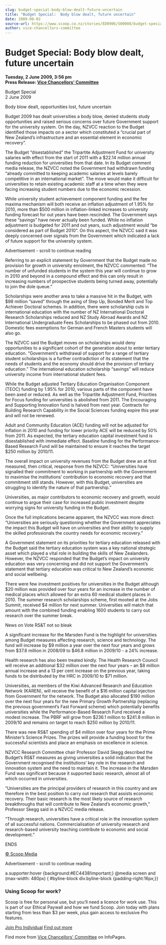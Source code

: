 ```yaml
---
slug: budget-special-body-blow-dealt-future-uncertain
title: "Budget Special:  Body blow dealt, future uncertain"
date: 2009-06-02
source-url: https://www.scoop.co.nz/stories/ED0906/S00008/budget-special-body-blow-dealt-future-uncertain.htm
author: vice-chancellors-committee
---
```

Budget Special: Body blow dealt, future uncertain
=================================================

**Tuesday, 2 June 2009, 3:56 pm**  
**Press Release: [Vice Chancellors' Committee](https://info.scoop.co.nz/Vice_Chancellors'_Committee)**

Budget Special  
2 June 2009

Body blow dealt, opportunities lost, future uncertain

Budget 2009 has dealt universities a body blow, denied students study opportunities and raised serious concerns over future Government support for the university system. On the day, NZVCC reaction to the Budget identified those impacts on a sector which constituted a “crucial part of New Zealand’s infrastructure and an essential element in economic recovery”.

The Budget “disestablished” the Tripartite Adjustment Fund for university salaries with effect from the start of 2011 with a $22.14 million annual funding reduction for universities from that date. In its Budget comment media release, the NZVCC noted the Government had withdrawn funding “already committed to keeping academic salaries at levels barely competitive in an international market”. The move would make it difficult for universities to retain existing academic staff at a time when they were facing increasing student numbers due to the economic recession.

While university student achievement component funding and the fee maxima mechanism will both receive an inflation adjustment of 1.95% for 2010, more than $500 million in inflation-linked increases to university funding forecast for out years have been rescinded. The Government says these “savings” have never actually been funded. While no inflation adjustment is budgeted for 2011 and out years, such adjustment would “be considered as part of Budget 2010”. On this aspect, the NZVCC said it was deeply concerned over signals from the Government which indicated a lack of future support for the university system.

Advertisement - scroll to continue reading





Referring to an explicit statement by Government that the Budget made no provision for growth in university enrolment, the NZVCC commented: “The number of unfunded students in the system this year will continue to grow in 2010 and beyond in a compound effect and this can only result in increasing numbers of prospective students being turned away, potentially to join the dole queue.”

Scholarships were another area to take a massive hit in the Budget, with $98 million “saved” through the axing of Step Up, Bonded Merit and Top Achiever Doctoral schemes. In addition, there were scholarship cuts in international education with the number of NZ International Doctoral Research Scholarships reduced and NZ Study Abroad Awards and NZ International Undergraduate Fees Scholarships to be phased out from 2010. Domestic fees exemptions for German and French Masters students will also go.

The NZVCC said the Budget moves on scholarships would deny opportunities to a significant cohort of the generation about to enter tertiary education. “Government’s withdrawal of support for a range of tertiary student scholarships is a further contradiction of its statement that the needs of students and the economy should drive the provision of tertiary education.” The international education scholarship “savings” will reduce university income from international student fees.

While the Budget adjusted Tertiary Education Organisation Component (TEOC) funding by 1.95% for 2010, various parts of the component have been axed or reduced. As well as the Tripartite Adjustment Fund, Priorities for Focus funding for universities is abolished from 2011. The Encouraging and Supporting Innovation fund is halved from next year. Contracts for Building Research Capability in the Social Sciences funding expire this year and will not be renewed.

Adult and Community Education (ACE) funding will not be adjusted for inflation in 2010 and funding for lower priority ACE will be reduced by 50% from 2011. As expected, the tertiary education capital investment fund is disestablished with immediate effect. Baseline funding for the Performance-Based Research Fund will be maintained to ensure it reaches the target $250 million by 2010/11.

The overall impact on university revenues from the Budget drew an at first measured, then critical, response from the NZVCC: “Universities have signalled their commitment to working in partnership with the Government to maximise the institutions’ contribution to economic recovery and that commitment still stands. However, with this Budget, universities are struggling to identify the nature of that partnership.”

Universities, as major contributors to economic recovery and growth, would continue to argue their case for increased public investment despite worrying signs for university funding in the Budget.

Once the full implications became apparent, the NZVCC was more direct: “Universities are seriously questioning whether the Government appreciates the impact this Budget will have on universities and their ability to supply the skilled professionals the country needs for economic recovery.”

A Government statement on its priorities for tertiary education released with the Budget said the tertiary education system was a key national strategic asset which played a vital role in building the skills of New Zealanders. However, the NZVCC responded that the Budget’s impact on university education was very concerning and did not support the Government’s statement that tertiary education was critical to New Zealand’s economic and social wellbeing.

There were few investment positives for universities in the Budget although $20 million was provided over four years for an increase in the number of medical places which allowed for an extra 60 medical student places in 2010. The summer research scholarships scheme, first mooted at the Jobs Summit, received $4 million for next summer. Universities will match that amount with the combined funding enabling 1600 students to carry out research over the summer break.

News on Vote RS&T not so bleak

A significant increase for the Marsden Fund is the highlight for universities among Budget measures affecting research, science and technology. The fund will increase by $9 million a year over the next four years and grows from $37.8 million in 2008/09 to $46.8 million in 2009/10 - a 24% increase.

Health research has also been treated kindly. The Health Research Council will receive an additional $32 million over the next four years – an $8 million annual increase and a 13 per cent increase on the previous year, taking funds to be distributed by the HRC in 2009/10 to $71 million.

Universities, as members of the Kiwi Advanced Research and Education Network (KAREN), will receive the benefit of a $16 million capital injection from Government for the network. The Budget also allocated $190 million over the next four years for the new Primary Growth Partnership (replacing the previous government’s Fast Forward scheme) which potentially benefits universities while the Performance-Based Research Fund received a modest increase. The PBRF will grow from $236.1 million to $241.8 million in 2009/10 and remains on target to reach $250 million by 2010/11.

There was new RS&T spending of $4 million over four years for the Prime Minister’s Science Prizes. The prizes will provide a funding boost for the successful scientists and place an emphasis on excellence in science.

NZVCC Research Committee chair Professor David Skegg described the Budget’s RS&T measures as giving universities a solid indication that the Government recognised the institutions’ key role in the research and innovation system and the need to maintain it. The increase in the Marsden Fund was significant because it supported basic research, almost all of which occurred in universities.

“Universities are the principal providers of research in this country and are therefore in the best position to carry out research that assists economic recovery. Their basic research is the most likely source of research breakthroughs that will contribute to New Zealand’s economic growth,” Professor Skegg said in a NZVCC media release.

“Through research, universities have a critical role in the innovation system of all successful nations. Commercialisation of university research and research-based university teaching contribute to economic and social development.”

ENDS

[© Scoop Media](http://www.scoop.co.nz/about/terms.html)  

Advertisement - scroll to continue reading



a.supporter:hover {background:#EC4438!important;} @media screen and (max-width: 480px) { #byline-block div.byline-block {padding-right:16px;}}

### Using Scoop for work?

Scoop is free for personal use, but you’ll need a licence for work use. This is part of our Ethical Paywall and how we fund Scoop. Join today with plans starting from less than $3 per week, plus gain access to exclusive _Pro_ features.  
  
[Join Pro Individual](https://pro.scoop.co.nz/Individual/?from=ProIn24) [Find out more](https://pro.scoop.co.nz/using-scoop-for-work/?from=ProIn24)

Find more from [Vice Chancellors' Committee](https://info.scoop.co.nz/Vice_Chancellors'_Committee) on InfoPages.